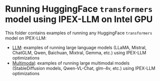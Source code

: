 # Running HuggingFace `transformers` model using IPEX-LLM on Intel GPU

This folder contains examples of running any HuggingFace `transformers` model on IPEX-LLM:

- [LLM](LLM): examples of running large language models (LLaMA, Mistral, ChatGLM, Qwen, Baichuan, Mixtral, Gemma, etc.) using IPEX-LLM optimizations
- [Multimodal](Multimodal): examples of running large multimodal models (StableDiffusion models, Qwen-VL-Chat, glm-4v, etc.) using IPEX-LLM optimizations
